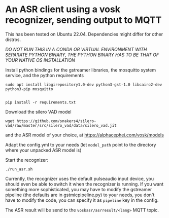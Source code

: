 # An ASR client using a vosk recognizer, sending output to MQTT

This has been tested on Ubuntu 22.04. Dependencies might differ for other distros.

*DO NOT RUN THIS IN A CONDA OR VIRTUAL ENVIRONMENT WITH SEPARATE PYTHON BINARY, THE PYTHON BINARY HAS TO BE THAT OF YOUR NATIVE OS INSTALLATION*

Install python bindings for the gstreamer libraries, the mosquitto system service, and the python requirements

```
sudo apt install libgirepository1.0-dev python3-gst-1.0 libcairo2-dev python3-pip mosquitto


pip install -r requirements.txt
```

Download the silero VAD model

    wget https://github.com/snakers4/silero-vad/raw/master/src/silero_vad/data/silero_vad.jit

and the ASR model of your choice, at https://alphacephei.com/vosk/models

Adapt the config.yml to your needs (let `model_path` point to the directory where your unpacked ASR model is)

Start the recognizer:

    ./run_asr.sh

Currently, the recognizer uses the default pulseaudio input device, you should even be able to switch it when the recognizer is running. If you want something more sophisticated, you may have to modify the gstreamer pipeline (the defaults are in gstmicpipeline.py) to your needs, you don't have to modify the code, you can specify it as `pipeline` key in the config.

The ASR result will be send to the `voskasr/asrresult/<lang>` MQTT topic.
